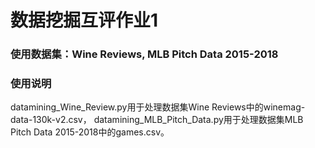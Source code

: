 # 数据挖掘互评作业1
### 使用数据集：Wine Reviews, MLB Pitch Data 2015-2018
### 使用说明
datamining_Wine_Review.py用于处理数据集Wine Reviews中的winemag-data-130k-v2.csv，
datamining_MLB_Pitch_Data.py用于处理数据集MLB Pitch Data 2015-2018中的games.csv。
